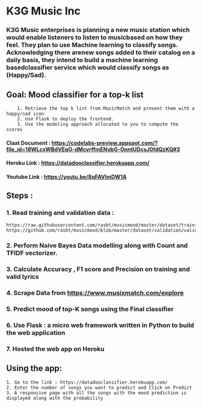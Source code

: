# K3G Music Inc
### K3G Music enterprises is planning a new music station which would enable listeners to listen to musicbased on how they feel. They plan to use Machine learning to classify songs. Acknowledging there arenew songs added to their catalog on a daily basis, they intend to build a machine learning basedclassifier service which would classify songs as (Happy/Sad). 
## Goal: Mood classifier for a top-k list 
        1. Retrieve the top k list from MusicMatch and present them with a happy/sad icon
        2. Use Flask to deploy the frontend.
        3. Use the modeling approach allocated to you to compute the scores

#### Claat Document : https://codelabs-preview.appspot.com/?file_id=18WLcxWBdVEqO-dMcvrffmENybG-OnntUDcsJ0fdQzKQ#3

#### Heroku Link : https://datadooclassifier.herokuapp.com/

#### Youtube Link : https://youtu.be/8qFAVImDW1A

## Steps : 

### 1. Read training and validation data : 
    https://raw.githubusercontent.com/rasbt/musicmood/master/dataset/training/train_lyrics_1000.csv
    https://github.com/rasbt/musicmood/blob/master/dataset/validation/valid_lyrics_200.csv
### 2. Perform Naive Bayes Data modelling along with Count and TFIDF vectorizer.
### 3. Calculate Accuracy , F1 score and Precision on training and valid lyrics
### 4. Scrape Data from https://www.musixmatch.com/explore
### 5. Predict mood of top-K songs using the Final classifier
### 6. Use Flask : a micro web framework written in Python to build the web application
### 7. Hosted the web app on Heroku

## Using the app:
    1. Go to the link : https://datadooclassifier.herokuapp.com/
    2. Enter the number of songs you want to predict and Click on Predict 
    3. A responsive page with all the songs with the mood prediction is displayed along with the probability
